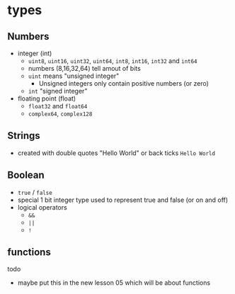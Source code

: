 # types

## Numbers
- integer (int)
  - `uint8`, `uint16`, `uint32`, `uint64`, `int8`, `int16`, `int32` and `int64`
  - numbers (8,16,32,64) tell amout of bits 
  - `uint` means "unsigned integer"
    -  Unsigned integers only contain positive numbers (or zero)
  - `int` "signed integer"
- floating point (float)
  - `float32` and `float64`
  - `complex64`, `complex128`

## Strings
- created with double quotes "Hello World" or back ticks `Hello World`


## Boolean
- `true` / `false`
- special 1 bit integer type used to represent true and false (or on and off)
- logical operators
  - `&&`
  - `||`
  - `!`

## functions
todo
- maybe put this in the new lesson 05 which will be about functions
